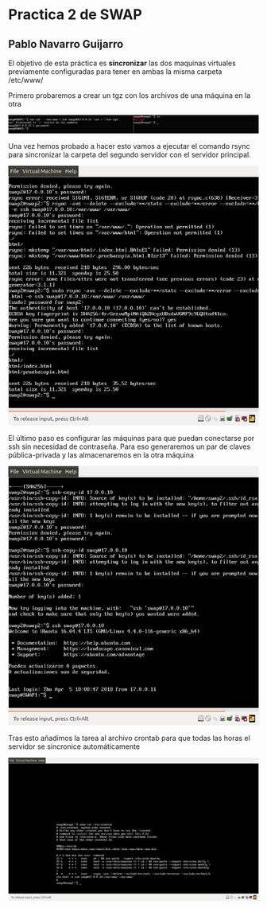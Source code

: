 # Practica 2 de SWAP
## Pablo Navarro Guijarro

El objetivo de esta práctica es **sincronizar** las dos maquinas virtuales previamente configuradas para tener en ambas la misma carpeta /etc/www/

Primero probaremos a crear un tgz con los archivos de una máquina en la otra

![imagen](https://github.com/Skeptor/SWAP1718/blob/master/Practica2/Prueba_copia.png)


Una vez hemos probado a hacer esto vamos a ejecutar el comando rsync para sincronizar la carpeta del segundo servidor con el servidor principal.

![imagen](https://github.com/Skeptor/SWAP1718/blob/master/Practica2/rsync-manual.png)

El último paso es configurar las máquinas para que puedan conectarse por ssh sin necesidad de contraseña. Para eso generaremos un par de claves pública-privada y las almacenaremos en la otra máquina

![imagen](https://github.com/Skeptor/SWAP1718/blob/master/Practica2/ssh-copy.png)

Tras esto añadimos la tarea al archivo crontab para que todas las horas el servidor se sincronice automáticamente

![imagen](https://github.com/Skeptor/SWAP1718/blob/master/Practica2/crontab.png)